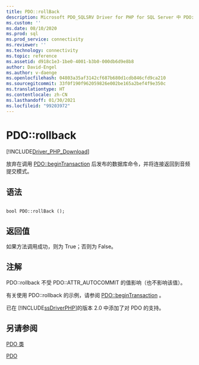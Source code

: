 ```yaml
---
title: PDO::rollBack
description: Microsoft PDO_SQLSRV Driver for PHP for SQL Server 中 PDO::rollBack 函数的 API 参考。
ms.custom: ''
ms.date: 08/10/2020
ms.prod: sql
ms.prod_service: connectivity
ms.reviewer: ''
ms.technology: connectivity
ms.topic: reference
ms.assetid: d918c1e3-1be0-4001-b3b0-000db6d9e8b8
author: David-Engel
ms.author: v-daenge
ms.openlocfilehash: 04803a35af3142cf687b680d1cdb846cfd9ca210
ms.sourcegitcommit: 33f0f190f962059826e002be165a2bef4f9e350c
ms.translationtype: HT
ms.contentlocale: zh-CN
ms.lasthandoff: 01/30/2021
ms.locfileid: "99203972"
---
```

# <a name="pdorollback"></a>PDO::rollback
[!INCLUDE[Driver_PHP_Download](../../includes/driver_php_download.md)]

放弃在调用 [PDO::beginTransaction](../../connect/php/pdo-begintransaction.md) 后发布的数据库命令，并将连接返回到音频提交模式。  
  
## <a name="syntax"></a>语法  
  
```  
  
bool PDO::rollBack ();  
```  
  
## <a name="return-value"></a>返回值  
如果方法调用成功，则为 True；否则为 False。  
  
## <a name="remarks"></a>注解  
PDO::rollback 不受 PDO::ATTR_AUTOCOMMIT 的值影响（也不影响该值）。  
  
有关使用 PDO::rollback 的示例，请参阅 [PDO::beginTransaction](../../connect/php/pdo-begintransaction.md) 。  
  
已在 [!INCLUDE[ssDriverPHP](../../includes/ssdriverphp_md.md)]的版本 2.0 中添加了对 PDO 的支持。  
  
## <a name="see-also"></a>另请参阅  
[PDO 类](../../connect/php/pdo-class.md)

[PDO](https://php.net/manual/book.pdo.php)  
  

